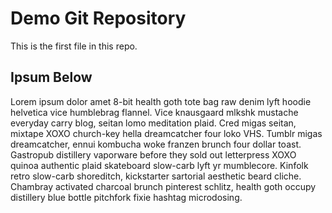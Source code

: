 # Demo Git Repository

This is the first file in this repo.

## Ipsum Below

Lorem ipsum dolor amet 8-bit health goth tote bag raw denim lyft hoodie helvetica vice humblebrag flannel. Vice knausgaard mlkshk mustache everyday carry blog, seitan lomo meditation plaid. Cred migas seitan, mixtape XOXO church-key hella dreamcatcher four loko VHS. Tumblr migas dreamcatcher, ennui kombucha woke franzen brunch four dollar toast. Gastropub distillery vaporware before they sold out letterpress XOXO quinoa authentic plaid skateboard slow-carb lyft yr mumblecore. Kinfolk retro slow-carb shoreditch, kickstarter sartorial aesthetic beard cliche. Chambray activated charcoal brunch pinterest schlitz, health goth occupy distillery blue bottle pitchfork fixie hashtag microdosing.
